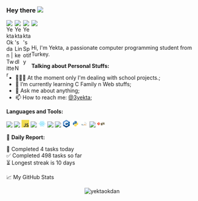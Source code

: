 ### Hey there <img src="https://media.giphy.com/media/hvRJCLFzcasrR4ia7z/giphy.gif" width="25px">
<a href="https://twitter.com/3yekta">
  <img align="left" alt="Yekta Okdan | Twitter" width="22px" src="https://raw.githubusercontent.com/peterthehan/peterthehan/master/assets/twitter.svg" />
</a>

<a href="https://www.linkedin.com/in/yektaokdan/">
  <img align="left" alt="Yekta's LinkedIN" width="22px" src="https://raw.githubusercontent.com/peterthehan/peterthehan/master/assets/linkedin.svg" />
</a>
<a href="https://open.spotify.com/user/eg5p2wxjq52cu6vvdow3wgonu?si=se-WjGM3SOyUkLeFI_0npg">
  <img align="left" alt="Yekta's Spotify" width="22px" src="https://raw.githubusercontent.com/peterthehan/peterthehan/master/assets/spotify.svg" />
</a>


![](https://visitor-badge.glitch.me/badge?page_id=yektaokdan.yektaokdan)

<br />

Hi, I'm Yekta, a passionate computer programming student from Turkey.

  
  
**Talking about Personal Stuffs:**

- 👨🏽‍💻 At the moment only I'm dealing with school projects.;
- 🌱 I’m currently learning C Family n Web stuffs; 
- 💬 Ask me about anything;
- 📫 How to reach me: [@3yekta](https://www.instagram.com/3yekta/);

**Languages and Tools:**  

<code><img height="20" src="https://upload.wikimedia.org/wikipedia/commons/thumb/6/61/HTML5_logo_and_wordmark.svg/512px-HTML5_logo_and_wordmark.svg.png"></code>
<code><img height="20" src="https://upload.wikimedia.org/wikipedia/commons/thumb/d/d5/CSS3_logo_and_wordmark.svg/1200px-CSS3_logo_and_wordmark.svg.png"></code>
<code><img height="20" src="https://raw.githubusercontent.com/github/explore/80688e429a7d4ef2fca1e82350fe8e3517d3494d/topics/javascript/javascript.png"></code>
<code><img height="20" src="https://upload.wikimedia.org/wikipedia/commons/thumb/8/82/C_Sharp_logo.png/715px-C_Sharp_logo.png"></code>
<code><img height="20" src="https://raw.githubusercontent.com/github/explore/80688e429a7d4ef2fca1e82350fe8e3517d3494d/topics/react/react.png"></code>
<code><img height="20" src="https://upload.wikimedia.org/wikipedia/commons/thumb/5/59/Visual_Studio_Icon_2019.svg/1200px-Visual_Studio_Icon_2019.svg.png"></code>
<code><img height="20" src="https://upload.wikimedia.org/wikipedia/commons/thumb/9/9a/Visual_Studio_Code_1.35_icon.svg/1024px-Visual_Studio_Code_1.35_icon.svg.png"></code>
<code><img height="20" src="https://raw.githubusercontent.com/github/explore/80688e429a7d4ef2fca1e82350fe8e3517d3494d/topics/cpp/cpp.png"></code>
<code><img height="20" src="https://raw.githubusercontent.com/github/explore/80688e429a7d4ef2fca1e82350fe8e3517d3494d/topics/python/python.png"></code>
<code><img height="20" src="https://raw.githubusercontent.com/github/explore/80688e429a7d4ef2fca1e82350fe8e3517d3494d/topics/mysql/mysql.png"></code>
<code><img height="20" src="https://upload.turkcewiki.org/wikipedia/commons/thumb/9/98/Apache_NetBeans_Logo.svg/1200px-Apache_NetBeans_Logo.svg.png"></code>
<code><img height="20" src="https://raw.githubusercontent.com/github/explore/80688e429a7d4ef2fca1e82350fe8e3517d3494d/topics/git/git.png"></code>





🚧 **Daily Report:**
<!-- TODO-IST:START -->
🌸  Completed 4 tasks today           
✅  Completed 498 tasks so far           
⏳  Longest streak is 10 days
<!-- TODO-IST:END -->


📈 My GitHub Stats

<p align="center"> <img src="https://github-readme-stats.vercel.app/api?username=yektaokdan&show_icons=true&theme=gotham" alt="yektaokdan" />

